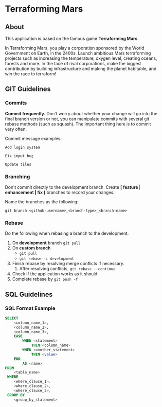 # Terraforming Mars

## About

This application is based on the famous game **Terraforming Mars**.

In Terraforming Mars, you play a corporation sponsored by the World Government on Earth, in the 2400s. Launch ambitious
Mars terraforming projects such as increasing the temperature, oxygen level, creating oceans, forests and more. In the
face of rival corporations, make the biggest contribution by building infrastructure and making the planet habitable,
and win the race to terraform!

## GIT Guidelines

### Commits

**Commit frequently.**
Don't worry about whether your change will go into the final branch version or not, you can manipulate commits with
several git rebase methods (such as squash). The important thing here is to commit very often.

Commit message examples:

`Add login system`

`Fix input bug`

`Update tiles`

### Branching

Don't commit directly to the development branch. Create **[ feature | enhancement | fix ]** branches to record your
changes.

Name the branches as the following:

`git branch <github-username>_<branch-type>_<branch-name>`

### Rebase

Do the following when rebasing a branch to the development.

1. On **development** branch `git pull`
2. On **custom branch**
    - `git pull`
    - `git rebase -i development`
3. Finish rebase by resolving merge conflicts if necessary.
    1. After resolving conflicts, `git rebase --continue`
4. Check if the application works as it should
5. Complete rebase by `git push -f`

## SQL Guidelines

### SQL Format Example

```sql
SELECT 
    <column_name_1>,
    <column_name_2>,
    <column_name_3>,
    CASE
        WHEN <statement>
            THEN <column_name>
        WHEN <another_statement>
            THEN <value>
    END
        AS <name>
FROM
    <table_name>
 WHERE
    <where_clause_1>,
    <where_clause_2>,
    <where_clause_3>,
 GROUP BY
    <group_by_statement>
```
